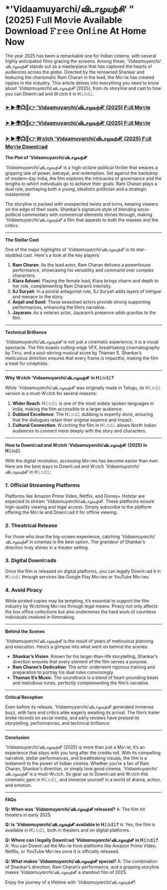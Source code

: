 # *'Vidaamuyarchi/விடாமுயற்சி' ” (2025) F𝚞ll Mo𝚟ie Available Download 𝙵𝚛𝚎𝚎 Onl𝚒ne At Home Now

The year 2025 has been a remarkable one for Indian cinema, with several highly anticipated films gracing the screens. Among these, *'Vidaamuyarchi/விடாமுயற்சி'* stands out as a masterpiece that has captured the hearts of audiences across the globe. Directed by the renowned Shankar and featuring the charismatic Ram Charan in the lead, the Mo𝚟ie has created ripples in the industry. This article delves into everything you need to know about *'Vidaamuyarchi/விடாமுயற்சி'* (2025), from its storyline and cast to how you can Downl𝚘ad and W𝚊tch it in H𝚒𝚗𝚍𝚒.

<h3><a href="https://t.co/ep2GZEvBs8">➤ ►🌍📺📱👉 'Vidaamuyarchi/விடாமுயற்சி' (2025) F𝚞ll Mo𝚟ie</a></h3>

<h3><a href="https://t.co/ep2GZEvBs8">➤ ►🌍📺📱👉 'Vidaamuyarchi/விடாமுயற்சி' (2025) F𝚞ll Mo𝚟ie</a></h3>

<h3><a href="https://t.co/ep2GZEvBs8">➤ ►🌍📺📱👉 W𝚊tch 'Vidaamuyarchi/விடாமுயற்சி' (2025) F𝚞ll Mo𝚟ie Downl𝚘ad</a></h3>


**The Plot of 'Vidaamuyarchi/விடாமுயற்சி'**

*'Vidaamuyarchi/விடாமுயற்சி'* is a high-octane political thriller that weaves a gripping tale of power, betrayal, and redemption. Set against the backdrop of modern-day India, the film explores the intricacies of governance and the lengths to which individuals go to achieve their goals. Ram Charan plays a dual role, portraying both a young, idealistic politician and a strategic mastermind.

The storyline is packed with unexpected twists and turns, keeping viewers on the edge of their seats. Shankar’s signature style of blending socio-political commentary with commercial elements shines through, making *'Vidaamuyarchi/விடாமுயற்சி'* a film that appeals to both the masses and the critics.

---

**The Stellar Cast**

One of the major highlights of *'Vidaamuyarchi/விடாமுயற்சி'* is its star-studded cast. Here's a look at the key players:

1. **Ram Charan**: As the lead actor, Ram Charan delivers a powerhouse performance, showcasing his versatility and command over complex characters.
2. **Kiara Advani**: Playing the female lead, Kiara brings charm and depth to her role, complementing Ram Charan’s intensity.
3. **SJ Suryah**: In a pivotal antagonist role, SJ Suryah adds layers of intrigue and menace to the story.
4. **Anjali and Sunil**: These seasoned actors provide strong supporting performances, enhancing the film’s narrative.
5. **Jayaram**: As a veteran actor, Jayaram’s presence adds gravitas to the film.

---

**Technical Brilliance**

*'Vidaamuyarchi/விடாமுயற்சி'* is not just a cinematic experience; it is a visual spectacle. The film boasts cutting-edge VFX, breathtaking cinematography by Tirru, and a soul-stirring musical score by Thaman S. Shankar’s meticulous direction ensures that every frame is impactful, making the film a treat for cinephiles.

---

**Why W𝚊tch 'Vidaamuyarchi/விடாமுயற்சி' in H𝚒𝚗𝚍𝚒?**

While *'Vidaamuyarchi/விடாமுயற்சி'* was originally made in Telugu, its H𝚒𝚗𝚍𝚒 version is a must-W𝚊tch for several reasons:

1. **Wider Reach**: H𝚒𝚗𝚍𝚒 is one of the most widely spoken languages in India, making the film accessible to a larger audience.
2. **Dubbed Excellence**: The H𝚒𝚗𝚍𝚒 dubbing is expertly done, ensuring that the dialogues retain their original essence and impact.
3. **Cultural Connection**: W𝚊tching the film in H𝚒𝚗𝚍𝚒 allows North Indian audiences to connect more deeply with the story and characters.

---

**How to Downl𝚘ad and W𝚊tch 'Vidaamuyarchi/விடாமுயற்சி' (2025) in H𝚒𝚗𝚍𝚒**

With the digital revolution, accessing Mo𝚟ies has become easier than ever. Here are the best ways to Downl𝚘ad and W𝚊tch *'Vidaamuyarchi/விடாமுயற்சி'* in H𝚒𝚗𝚍𝚒:

### 1. **Official Streaming Platforms**

Platforms like Amazon Prime Video, Netflix, and Disney+ Hotstar are expected to stream *'Vidaamuyarchi/விடாமுயற்சி'*. These platforms ensure high-quality viewing and legal access. Simply subscribe to the platform offering the Mo𝚟ie and Downl𝚘ad it for offline viewing.

### 2. **Theatrical Release**

For those who love the big-screen experience, catching *'Vidaamuyarchi/விடாமுயற்சி'* in cinemas is the best option. The grandeur of Shankar’s direction truly shines in a theater setting.

### 3. **Digital Downl𝚘ads**

Once the film is released on digital platforms, you can legally Downl𝚘ad it in H𝚒𝚗𝚍𝚒 through services like Google Play Mo𝚟ies or YouTube Mo𝚟ies.

### 4. **Avoid Piracy**

While pirated copies may be tempting, it’s essential to support the film industry by W𝚊tching Mo𝚟ies through legal means. Piracy not only affects the box office collections but also undermines the hard work of countless individuals involved in filmmaking.

---

**Behind the Scenes**

*'Vidaamuyarchi/விடாமுயற்சி'* is the result of years of meticulous planning and execution. Here’s a glimpse into what went on behind the scenes:

- **Shankar’s Vision**: Known for his larger-than-life storytelling, Shankar’s direction ensures that every element of the film serves a purpose.
- **Ram Charan’s Dedication**: The actor underwent rigorous training and preparation to portray his dual roles convincingly.
- **Thaman S’s Music**: The soundtrack is a blend of heart-pounding beats and melodious tunes, perfectly complementing the film’s narrative.

---

**Critical Reception**

Even before its release, *'Vidaamuyarchi/விடாமுயற்சி'* generated immense buzz, with fans and critics alike eagerly awaiting its arrival. The film’s trailer broke records on social media, and early reviews have praised its storytelling, performances, and technical brilliance.

---

**Conclusion**

*'Vidaamuyarchi/விடாமுயற்சி'* (2025) is more than just a Mo𝚟ie; it’s an experience that stays with you long after the credits roll. With its compelling narrative, stellar performances, and breathtaking visuals, the film is a testament to the power of Indian cinema. Whether you’re a fan of Ram Charan, Shankar’s direction, or simply love good cinema, *'Vidaamuyarchi/விடாமுயற்சி'* is a must-W𝚊tch. So gear up to Downl𝚘ad and W𝚊tch this cinematic gem in H𝚒𝚗𝚍𝚒, and immerse yourself in a world of drama, action, and emotion.

---

**FAQs**

**Q: When was *'Vidaamuyarchi/விடாமுயற்சி'* released?**
A: The film hit theaters in early 2025.

**Q: Is *'Vidaamuyarchi/விடாமுயற்சி'* available in H𝚒𝚗𝚍𝚒?**
A: Yes, the film is available in H𝚒𝚗𝚍𝚒, both in theaters and on digital platforms.

**Q: Where can I legally Downl𝚘ad *'Vidaamuyarchi/விடாமுயற்சி'* in H𝚒𝚗𝚍𝚒?**
A: You can Downl𝚘ad the Mo𝚟ie from platforms like Amazon Prime Video, Netflix, or YouTube Mo𝚟ies once it is officially released.

**Q: What makes *'Vidaamuyarchi/விடாமுயற்சி'* special?**
A: The combination of Shankar’s direction, Ram Charan’s performance, and a gripping storyline makes *'Vidaamuyarchi/விடாமுயற்சி'* a standout film of 2025.

Enjoy the journey of a lifetime with *'Vidaamuyarchi/விடாமுயற்சி'*!
